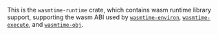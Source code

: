 This is the `wasmtime-runtime` crate, which contains wasm runtime library
support, supporting the wasm ABI used by [`wasmtime-environ`],
[`wasmtime-execute`], and [`wasmtime-obj`].

[`wasmtime-environ`]: https://crates.io/crates/wasmtime-environ
[`wasmtime-execute`]: https://crates.io/crates/wasmtime-execute
[`wasmtime-obj`]: https://crates.io/crates/wasmtime-obj
